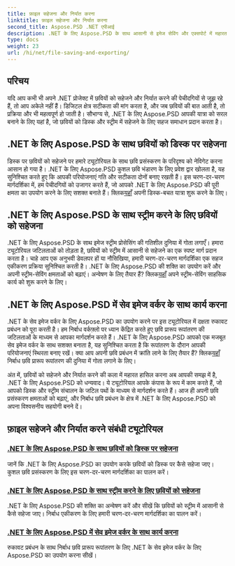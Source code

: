 ```yaml
---
title: फ़ाइल सहेजना और निर्यात करना
linktitle: फ़ाइल सहेजना और निर्यात करना
second_title: Aspose.PSD .NET एपीआई
description: .NET के लिए Aspose.PSD के साथ आसानी से इमेज सेविंग और एक्सपोर्ट में महारत हासिल करें। कुशल डिस्क और स्ट्रीम संचालन के लिए हमारे चरण-दर-चरण ट्यूटोरियल का पालन करें।
type: docs
weight: 23
url: /hi/net/file-saving-and-exporting/
---
```

## परिचय

यदि आप कभी भी अपने .NET प्रोजेक्ट में छवियों को सहेजने और निर्यात करने की पेचीदगियों से जूझ रहे हैं, तो आप अकेले नहीं हैं। डिजिटल क्षेत्र सटीकता की मांग करता है, और जब छवियों की बात आती है, तो प्रक्रिया और भी महत्वपूर्ण हो जाती है। सौभाग्य से, .NET के लिए Aspose.PSD आपकी यात्रा को सरल बनाने के लिए यहां है, जो छवियों को डिस्क और स्ट्रीम में सहेजने के लिए सहज समाधान प्रदान करता है।

## .NET के लिए Aspose.PSD के साथ छवियों को डिस्क पर सहेजना

 डिस्क पर छवियों को सहेजने पर हमारे ट्यूटोरियल के साथ छवि प्रसंस्करण के परिदृश्य को नेविगेट करना आसान हो गया है। .NET के लिए Aspose.PSD कुशल छवि भंडारण के लिए प्रवेश द्वार खोलता है, यह सुनिश्चित करते हुए कि आपकी परियोजनाएं गति और सटीकता दोनों बनाए रखती हैं। इस चरण-दर-चरण मार्गदर्शिका में, हम पेचीदगियों को उजागर करते हैं, जो आपको .NET के लिए Aspose.PSD की पूरी क्षमता का उपयोग करने के लिए सशक्त बनाते हैं। क्लिक[यहाँ](./save-images-to-disk/) अपनी डिस्क-बचत यात्रा शुरू करने के लिए।

## .NET के लिए Aspose.PSD के साथ स्ट्रीम करने के लिए छवियों को सहेजना

.NET के लिए Aspose.PSD के साथ इमेज स्ट्रीम प्रोसेसिंग की गतिशील दुनिया में गोता लगाएँ। हमारा ट्यूटोरियल जटिलताओं को तोड़ता है, छवियों को स्ट्रीम में आसानी से सहेजने का एक स्पष्ट मार्ग प्रदान करता है। चाहे आप एक अनुभवी डेवलपर हों या नौसिखिया, हमारी चरण-दर-चरण मार्गदर्शिका एक सहज एकीकरण प्रक्रिया सुनिश्चित करती है। .NET के लिए Aspose.PSD की शक्ति का उपयोग करें और अपनी स्ट्रीम-सेविंग क्षमताओं को बढ़ाएं। अन्वेषण के लिए तैयार हैं? क्लिक[यहाँ](./save-images-to-stream/) अपने स्ट्रीम-सेविंग साहसिक कार्य को शुरू करने के लिए।

## .NET के लिए Aspose.PSD में सेव इमेज वर्कर के साथ कार्य करना

 .NET के सेव इमेज वर्कर के लिए Aspose.PSD का उपयोग करने पर इस ट्यूटोरियल में दक्षता रुकावट प्रबंधन को पूरा करती है। हम निर्बाध वर्कफ़्लो पर ध्यान केंद्रित करते हुए छवि प्रारूप रूपांतरण की जटिलताओं के माध्यम से आपका मार्गदर्शन करते हैं। .NET के लिए Aspose.PSD आपको एक मजबूत सेव इमेज वर्कर के साथ सशक्त बनाता है, यह सुनिश्चित करता है कि रूपांतरण के दौरान आपकी परियोजनाएं स्थिरता बनाए रखें। क्या आप अपनी छवि प्रबंधन में क्रांति लाने के लिए तैयार हैं? क्लिक[यहाँ](./save-image-worker/) निर्बाध छवि प्रारूप रूपांतरण की दुनिया में गोता लगाने के लिए।

अंत में, छवियों को सहेजने और निर्यात करने की कला में महारत हासिल करना अब आपकी समझ में है, .NET के लिए Aspose.PSD को धन्यवाद। ये ट्यूटोरियल आपके कंपास के रूप में काम करते हैं, जो आपको डिस्क और स्ट्रीम संचालन के जटिल पथों के माध्यम से मार्गदर्शन करते हैं। आज ही अपनी छवि प्रसंस्करण क्षमताओं को बढ़ाएं, और निर्बाध छवि प्रबंधन के क्षेत्र में .NET के लिए Aspose.PSD को अपना विश्वसनीय सहयोगी बनने दें।

## फ़ाइल सहेजने और निर्यात करने संबंधी ट्यूटोरियल
### [.NET के लिए Aspose.PSD के साथ छवियों को डिस्क पर सहेजना](./save-images-to-disk/)
जानें कि .NET के लिए Aspose.PSD का उपयोग करके छवियों को डिस्क पर कैसे सहेजा जाए। कुशल छवि प्रसंस्करण के लिए इस चरण-दर-चरण मार्गदर्शिका का पालन करें।
### [.NET के लिए Aspose.PSD के साथ स्ट्रीम करने के लिए छवियों को सहेजना](./save-images-to-stream/)
.NET के लिए Aspose.PSD की शक्ति का अन्वेषण करें और सीखें कि छवियों को स्ट्रीम में आसानी से कैसे सहेजा जाए। निर्बाध एकीकरण के लिए हमारी चरण-दर-चरण मार्गदर्शिका का पालन करें।
### [.NET के लिए Aspose.PSD में सेव इमेज वर्कर के साथ कार्य करना](./save-image-worker/)
रुकावट प्रबंधन के साथ निर्बाध छवि प्रारूप रूपांतरण के लिए .NET के सेव इमेज वर्कर के लिए Aspose.PSD का उपयोग करना सीखें।